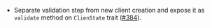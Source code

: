 - Separate validation step from new client creation and expose it as `validate`
  method on `ClienState` trait
  ([#384](https://github.com/cosmos/ibc-rs/issues/384)).